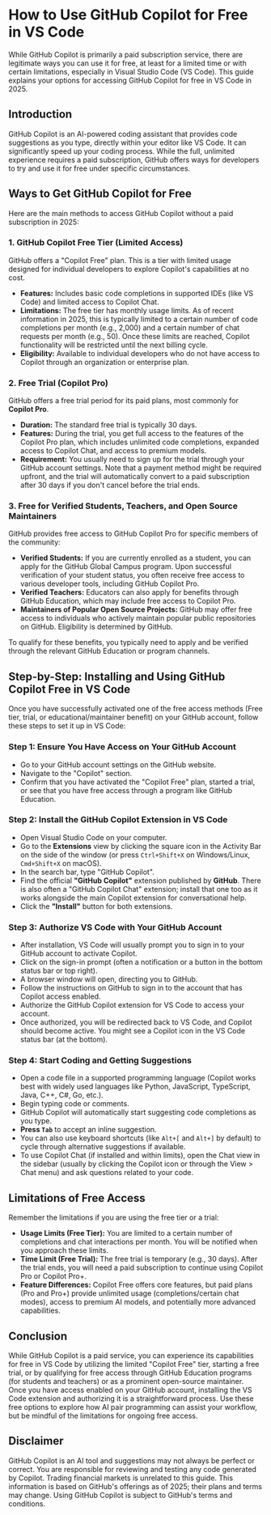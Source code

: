 # How to Use GitHub Copilot for Free in VS Code

While GitHub Copilot is primarily a paid subscription service, there are legitimate ways you can use it for free, at least for a limited time or with certain limitations, especially in Visual Studio Code (VS Code). This guide explains your options for accessing GitHub Copilot for free in VS Code in 2025.

## Introduction

GitHub Copilot is an AI-powered coding assistant that provides code suggestions as you type, directly within your editor like VS Code. It can significantly speed up your coding process. While the full, unlimited experience requires a paid subscription, GitHub offers ways for developers to try and use it for free under specific circumstances.

## Ways to Get GitHub Copilot for Free

Here are the main methods to access GitHub Copilot without a paid subscription in 2025:

### 1. GitHub Copilot Free Tier (Limited Access)

GitHub offers a "Copilot Free" plan. This is a tier with limited usage designed for individual developers to explore Copilot's capabilities at no cost.

* **Features:** Includes basic code completions in supported IDEs (like VS Code) and limited access to Copilot Chat.
* **Limitations:** The free tier has monthly usage limits. As of recent information in 2025, this is typically limited to a certain number of code completions per month (e.g., 2,000) and a certain number of chat requests per month (e.g., 50). Once these limits are reached, Copilot functionality will be restricted until the next billing cycle.
* **Eligibility:** Available to individual developers who do not have access to Copilot through an organization or enterprise plan.

### 2. Free Trial (Copilot Pro)

GitHub offers a free trial period for its paid plans, most commonly for **Copilot Pro**.

* **Duration:** The standard free trial is typically 30 days.
* **Features:** During the trial, you get full access to the features of the Copilot Pro plan, which includes unlimited code completions, expanded access to Copilot Chat, and access to premium models.
* **Requirement:** You usually need to sign up for the trial through your GitHub account settings. Note that a payment method might be required upfront, and the trial will automatically convert to a paid subscription after 30 days if you don't cancel before the trial ends.

### 3. Free for Verified Students, Teachers, and Open Source Maintainers

GitHub provides free access to GitHub Copilot Pro for specific members of the community:

* **Verified Students:** If you are currently enrolled as a student, you can apply for the GitHub Global Campus program. Upon successful verification of your student status, you often receive free access to various developer tools, including GitHub Copilot Pro.
* **Verified Teachers:** Educators can also apply for benefits through GitHub Education, which may include free access to Copilot Pro.
* **Maintainers of Popular Open Source Projects:** GitHub may offer free access to individuals who actively maintain popular public repositories on GitHub. Eligibility is determined by GitHub.

To qualify for these benefits, you typically need to apply and be verified through the relevant GitHub Education or program channels.

## Step-by-Step: Installing and Using GitHub Copilot Free in VS Code

Once you have successfully activated one of the free access methods (Free tier, trial, or educational/maintainer benefit) on your GitHub account, follow these steps to set it up in VS Code:

### Step 1: Ensure You Have Access on Your GitHub Account

* Go to your GitHub account settings on the GitHub website.
* Navigate to the "Copilot" section.
* Confirm that you have activated the "Copilot Free" plan, started a trial, or see that you have free access through a program like GitHub Education.

### Step 2: Install the GitHub Copilot Extension in VS Code

* Open Visual Studio Code on your computer.
* Go to the **Extensions** view by clicking the square icon in the Activity Bar on the side of the window (or press `Ctrl+Shift+X` on Windows/Linux, `Cmd+Shift+X` on macOS).
* In the search bar, type "GitHub Copilot".
* Find the official **"GitHub Copilot"** extension published by **GitHub**. There is also often a "GitHub Copilot Chat" extension; install that one too as it works alongside the main Copilot extension for conversational help.
* Click the **"Install"** button for both extensions.

### Step 3: Authorize VS Code with Your GitHub Account

* After installation, VS Code will usually prompt you to sign in to your GitHub account to activate Copilot.
* Click on the sign-in prompt (often a notification or a button in the bottom status bar or top right).
* A browser window will open, directing you to GitHub.
* Follow the instructions on GitHub to sign in to the account that has Copilot access enabled.
* Authorize the GitHub Copilot extension for VS Code to access your account.
* Once authorized, you will be redirected back to VS Code, and Copilot should become active. You might see a Copilot icon in the VS Code status bar (at the bottom).

### Step 4: Start Coding and Getting Suggestions

* Open a code file in a supported programming language (Copilot works best with widely used languages like Python, JavaScript, TypeScript, Java, C++, C#, Go, etc.).
* Begin typing code or comments.
* GitHub Copilot will automatically start suggesting code completions as you type.
* **Press `Tab`** to accept an inline suggestion.
* You can also use keyboard shortcuts (like `Alt+[` and `Alt+]` by default) to cycle through alternative suggestions if available.
* To use Copilot Chat (if installed and within limits), open the Chat view in the sidebar (usually by clicking the Copilot icon or through the View > Chat menu) and ask questions related to your code.

## Limitations of Free Access

Remember the limitations if you are using the free tier or a trial:

* **Usage Limits (Free Tier):** You are limited to a certain number of completions and chat interactions per month. You will be notified when you approach these limits.
* **Time Limit (Free Trial):** The free trial is temporary (e.g., 30 days). After the trial ends, you will need a paid subscription to continue using Copilot Pro or Copilot Pro+.
* **Feature Differences:** Copilot Free offers core features, but paid plans (Pro and Pro+) provide unlimited usage (completions/certain chat modes), access to premium AI models, and potentially more advanced capabilities.

## Conclusion

While GitHub Copilot is a paid service, you can experience its capabilities for free in VS Code by utilizing the limited "Copilot Free" tier, starting a free trial, or by qualifying for free access through GitHub Education programs (for students and teachers) or as a prominent open-source maintainer. Once you have access enabled on your GitHub account, installing the VS Code extension and authorizing it is a straightforward process. Use these free options to explore how AI pair programming can assist your workflow, but be mindful of the limitations for ongoing free access.

## Disclaimer

GitHub Copilot is an AI tool and suggestions may not always be perfect or correct. You are responsible for reviewing and testing any code generated by Copilot. Trading financial markets is unrelated to this guide. This information is based on GitHub's offerings as of 2025; their plans and terms may change. Using GitHub Copilot is subject to GitHub's terms and conditions.
